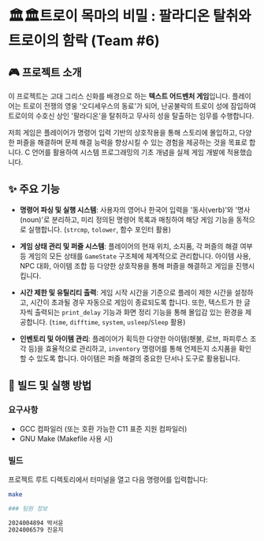 # 🏛🏛️트로이 목마의 비밀 : 팔라디온 탈취와 트로이의 함락 (Team #6)

## 🎮 프로젝트 소개

이 프로젝트는 고대 그리스 신화를 배경으로 하는 **텍스트 어드벤처 게임**입니다. 플레이어는 트로이 전쟁의 영웅 '오디세우스의 동료'가 되어, 난공불락의 트로이 성에 잠입하여 트로이의 수호신 상인 '팔라디온'을 탈취하고 무사히 성을 탈출하는 임무를 수행합니다.

저희 게임은 플레이어가 명령어 입력 기반의 상호작용을 통해 스토리에 몰입하고, 다양한 퍼즐을 해결하며 문제 해결 능력을 향상시킬 수 있는 경험을 제공하는 것을 목표로 합니다. C 언어를 활용하여 시스템 프로그래밍의 기초 개념을 실제 게임 개발에 적용했습니다.


## ✨ 주요 기능

* **명령어 파싱 및 실행 시스템**:
    사용자의 영어나 한국어 입력을 '동사(verb)'와 '명사(noun)'로 분리하고, 미리 정의된 명령어 목록과 매칭하여 해당 게임 기능을 동적으로 실행합니다. (`strcmp`, `tolower`, 함수 포인터 활용)

* **게임 상태 관리 및 퍼즐 시스템**:
    플레이어의 현재 위치, 소지품, 각 퍼즐의 해결 여부 등 게임의 모든 상태를 `GameState` 구조체에 체계적으로 관리합니다. 아이템 사용, NPC 대화, 아이템 조합 등 다양한 상호작용을 통해 퍼즐을 해결하고 게임을 진행시킵니다.

* **시간 제한 및 유틸리티 출력**:
    게임 시작 시간을 기준으로 플레이 제한 시간을 설정하고, 시간이 초과될 경우 자동으로 게임이 종료되도록 합니다. 또한, 텍스트가 한 글자씩 출력되는 `print_delay` 기능과 화면 정리 기능을 통해 몰입감 있는 환경을 제공합니다. (`time`, `difftime`, `system`, `usleep`/`Sleep` 활용)

* **인벤토리 및 아이템 관리**:
    플레이어가 획득한 다양한 아이템(횃불, 로브, 파피루스 조각 등)을 효율적으로 관리하고, `inventory` 명령어를 통해 언제든지 소지품을 확인할 수 있도록 합니다. 아이템은 퍼즐 해결의 중요한 단서나 도구로 활용됩니다.


## 🚀 빌드 및 실행 방법

### 요구사항
* GCC 컴파일러 (또는 호환 가능한 C11 표준 지원 컴파일러)
* GNU Make (Makefile 사용 시)

### 빌드

프로젝트 루트 디렉토리에서 터미널을 열고 다음 명령어를 입력합니다:

```bash
make

### 팀원 정보

2024004894 박서윤
2024006579 진윤지

